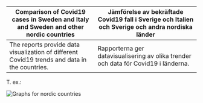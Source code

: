| Comparison of Covid19 cases in Sweden and Italy and Sweden and other nordic countries | Jämförelse av bekräftade Covid19 fall i Sverige och Italien och Sverige och andra nordiska länder |
| ---------- | ----------- | 
| The reports provide data visualization of different Covid19 trends and data in the countries. | Rapporterna ger datavisualisering av olika trender och data för Covid19 i länderna. |

T. ex.:

![Graphs for nordic countries](https://www.webshare.hkr.se/FECO0002/graphs.PNG)


